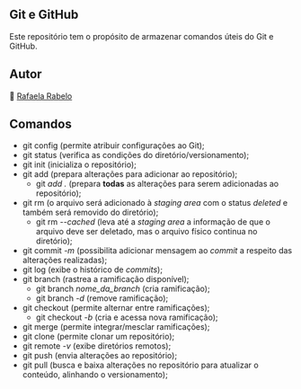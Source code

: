 ## Git e GitHub
Este repositório tem o propósito de armazenar comandos úteis do Git e GitHub.

## Autor
👻 [Rafaela Rabelo](https://linkedin.com/in/rafaelarsouza)

## Comandos
- git config (permite atribuir configurações ao Git);
- git status (verifica as condições do diretório/versionamento);
- git init (inicializa o repositório);
- git add (prepara alterações para adicionar ao repositório);
  - git *add  .* (prepara **todas** as alterações para serem adicionadas ao repositório);
- git rm (o arquivo será adicionado à  *staging area*  com o status  *deleted*  e também será removido do diretório);
  - git rm  *--cached* (leva até a  *staging area*  a informação de que o arquivo deve ser deletado, mas o arquivo físico continua no diretório);
- git commit  *-m* (possibilita adicionar mensagem ao  *commit*  a respeito das alterações realizadas);
- git log (exibe o histórico de  *commits*);
- git branch (rastrea a ramificação disponível);
  - git branch  *nome_da_branch* (cria ramificação);
  - git branch  *-d* (remove ramificação);
- git checkout (permite alternar entre ramificações);
  - git checkout  *-b* (cria e acessa nova ramificação);
- git merge (permite integrar/mesclar ramificações);
- git clone (permite clonar um repositório);
- git remote  *-v* (exibe diretórios remotos);
- git push (envia alterações ao repositório);
- git pull (busca e baixa alterações no repositório para atualizar o conteúdo, alinhando o versionamento);
